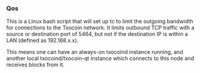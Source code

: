 ### Qos ###

This is a Linux bash script that will set up tc to limit the outgoing bandwidth for connections to the Txocoin network. It limits outbound TCP traffic with a source or destination port of 5464, but not if the destination IP is within a LAN (defined as 192.168.x.x).

This means one can have an always-on txocoind instance running, and another local txocoind/txocoin-qt instance which connects to this node and receives blocks from it.
